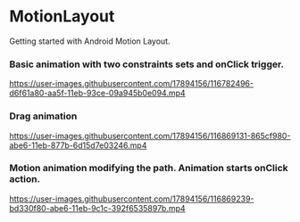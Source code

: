 # MotionLayout
Getting started with Android Motion Layout.


### Basic animation with two constraints sets and onClick trigger.

https://user-images.githubusercontent.com/17894156/116782496-d6f61a80-aa5f-11eb-93ce-09a945b0e094.mp4


### Drag animation

https://user-images.githubusercontent.com/17894156/116869131-865cf980-abe6-11eb-877b-6d15d7e03246.mp4


### Motion animation modifying the path. Animation starts onClick action. 

https://user-images.githubusercontent.com/17894156/116869239-bd330f80-abe6-11eb-9c1c-392f6535897b.mp4













